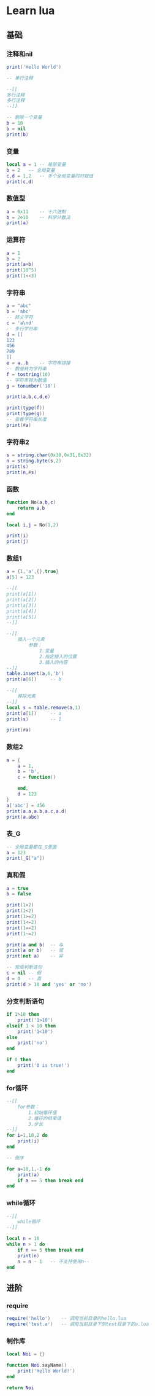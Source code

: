 # Learn lua

## 基础

### 注释和nil

```lua
print('Hello World')

-- 单行注释

--[[
多行注释
多行注释
--]]

-- 删除一个变量
b = 10
b = nil
print(b)
```

### 变量

```lua
local a = 1 -- 局部变量
b = 2   -- 全局变量
c,d = 1,2   -- 多个全局变量同时赋值
print(c,d)
```

### 数值型

```lua
a = 0x11    -- 十六进制
b = 2e10    -- 科学计数法
print(a)
```

### 运算符

```lua
a = 1
b = 2
print(a+b)
print(10^5)
print(1<<3)
```

### 字符串

```lua
a = "abc"
b = 'abc'
-- 转义字符
c = 'a\nd'
-- 多行字符串
d = [[
123
456
789
]]
e = a..b    -- 字符串拼接
-- 数值转为字符串
f = tostring(10)
-- 字符串转为数值
g = tonumber('10')

print(a,b,c,d,e)

print(type(f))
print(type(g))
-- 查看字符串长度
print(#a)
```


### 字符串2
```lua
s = string.char(0x30,0x31,0x32)
n = string.byte(s,2)
print(s)
print(n,#s)
```

### 函数

```lua
function No(a,b,c)
    return a,b
end

local i,j = No(1,2)

print(i)
print(j)
```

### 数组1

```lua
a = {1,'a',{},true}
a[5] = 123

--[[
print(a[1])
print(a[2])
print(a[3])
print(a[4])
print(a[5])
--]]

--[[
    插入一个元素
        参数：
            1.变量
            2.指定插入的位置
            3.插入的内容
--]]
table.insert(a,6,'b')
print(a[6])     -- b

--[[
    移除元素
--]]
local s = table.remove(a,1)
print(a[1])     -- a
print(s)        -- 1

print(#a)
```

### 数组2

```lua
a = {
    a = 1,
    b = 'b',
    c = function()

    end,
    d = 123
}
a['abc'] = 456
print(a.a,a.b,a.c,a.d)
print(a.abc)
```

### 表_G

```lua
-- 全局变量都在_G里面
a = 123
print(_G["a"])
```

### 真和假

```lua
a = true
b = false

print(1>2)
print(1<2)
print(1>=2)
print(1<=2)
print(1==2)
print(1~=2)

print(a and b)  -- 与
print(a or b)   -- 或
print(not a)    -- 非

-- 短值判断语句
c = nil -- 假
d = 0   -- 真
print(d > 10 and 'yes' or 'no')
```

### 分支判断语句

```lua
if 1>10 then
    print('1>10')
elseif 1 < 10 then
    print('1<10')
else
    print('no')
end

if 0 then
    print('0 is true!')
end
```

### for循环

```lua
--[[
    for参数：
        1.初始循环值
        2.循环的结束值
        3.步长
--]]
for i=1,10,2 do
    print(i)
end

-- 倒序

for a=10,1,-1 do
    print(a)
    if a == 5 then break end
end
```

### while循环

```lua
--[[
    while循环
--]]

local n = 10
while n > 1 do
    if n == 5 then break end
    print(n)
    n = n - 1   -- 不支持使用n--
end
```

## 进阶

### require

```lua
require('hello')    -- 调用当前目录的hello.lua
require('test.a')   -- 调用当前目录下的test目录下的a.lua
```

### 制作库
```lua
local Noi = {}

function Noi.sayName() 
    print('Hello World!')
end

return Noi
```
